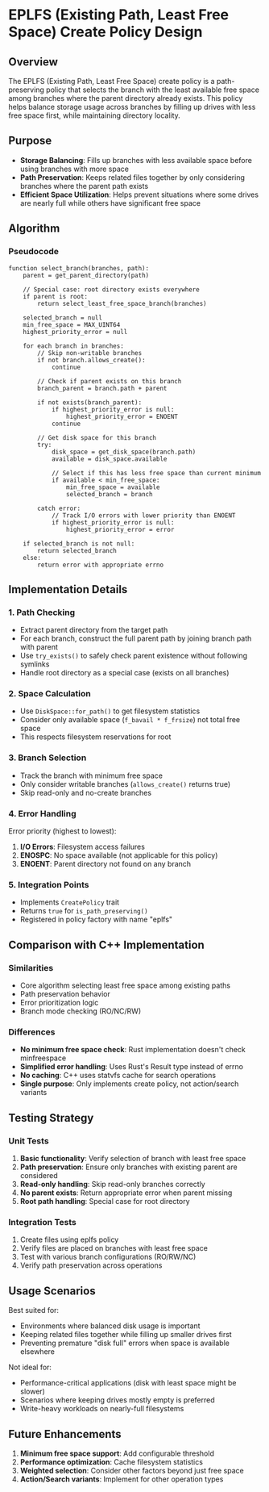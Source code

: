 # EPLFS (Existing Path, Least Free Space) Create Policy Design

## Overview

The EPLFS (Existing Path, Least Free Space) create policy is a path-preserving policy that selects the branch with the least available free space among branches where the parent directory already exists. This policy helps balance storage usage across branches by filling up drives with less free space first, while maintaining directory locality.

## Purpose

- **Storage Balancing**: Fills up branches with less available space before using branches with more space
- **Path Preservation**: Keeps related files together by only considering branches where the parent path exists
- **Efficient Space Utilization**: Helps prevent situations where some drives are nearly full while others have significant free space

## Algorithm

### Pseudocode

```
function select_branch(branches, path):
    parent = get_parent_directory(path)
    
    // Special case: root directory exists everywhere
    if parent is root:
        return select_least_free_space_branch(branches)
    
    selected_branch = null
    min_free_space = MAX_UINT64
    highest_priority_error = null
    
    for each branch in branches:
        // Skip non-writable branches
        if not branch.allows_create():
            continue
            
        // Check if parent exists on this branch
        branch_parent = branch.path + parent
        
        if not exists(branch_parent):
            if highest_priority_error is null:
                highest_priority_error = ENOENT
            continue
            
        // Get disk space for this branch
        try:
            disk_space = get_disk_space(branch.path)
            available = disk_space.available
            
            // Select if this has less free space than current minimum
            if available < min_free_space:
                min_free_space = available
                selected_branch = branch
                
        catch error:
            // Track I/O errors with lower priority than ENOENT
            if highest_priority_error is null:
                highest_priority_error = error
    
    if selected_branch is not null:
        return selected_branch
    else:
        return error with appropriate errno
```

## Implementation Details

### 1. Path Checking

- Extract parent directory from the target path
- For each branch, construct the full parent path by joining branch path with parent
- Use `try_exists()` to safely check parent existence without following symlinks
- Handle root directory as a special case (exists on all branches)

### 2. Space Calculation

- Use `DiskSpace::for_path()` to get filesystem statistics
- Consider only available space (`f_bavail * f_frsize`) not total free space
- This respects filesystem reservations for root

### 3. Branch Selection

- Track the branch with minimum free space
- Only consider writable branches (`allows_create()` returns true)
- Skip read-only and no-create branches

### 4. Error Handling

Error priority (highest to lowest):
1. **I/O Errors**: Filesystem access failures
2. **ENOSPC**: No space available (not applicable for this policy)
3. **ENOENT**: Parent directory not found on any branch

### 5. Integration Points

- Implements `CreatePolicy` trait
- Returns `true` for `is_path_preserving()`
- Registered in policy factory with name "eplfs"

## Comparison with C++ Implementation

### Similarities
- Core algorithm selecting least free space among existing paths
- Path preservation behavior
- Error prioritization logic
- Branch mode checking (RO/NC/RW)

### Differences
- **No minimum free space check**: Rust implementation doesn't check minfreespace
- **Simplified error handling**: Uses Rust's Result type instead of errno
- **No caching**: C++ uses statvfs cache for search operations
- **Single purpose**: Only implements create policy, not action/search variants

## Testing Strategy

### Unit Tests
1. **Basic functionality**: Verify selection of branch with least free space
2. **Path preservation**: Ensure only branches with existing parent are considered
3. **Read-only handling**: Skip read-only branches correctly
4. **No parent exists**: Return appropriate error when parent missing
5. **Root path handling**: Special case for root directory

### Integration Tests
1. Create files using eplfs policy
2. Verify files are placed on branches with least free space
3. Test with various branch configurations (RO/RW/NC)
4. Verify path preservation across operations

## Usage Scenarios

Best suited for:
- Environments where balanced disk usage is important
- Keeping related files together while filling up smaller drives first
- Preventing premature "disk full" errors when space is available elsewhere

Not ideal for:
- Performance-critical applications (disk with least space might be slower)
- Scenarios where keeping drives mostly empty is preferred
- Write-heavy workloads on nearly-full filesystems

## Future Enhancements

1. **Minimum free space support**: Add configurable threshold
2. **Performance optimization**: Cache filesystem statistics
3. **Weighted selection**: Consider other factors beyond just free space
4. **Action/Search variants**: Implement for other operation types